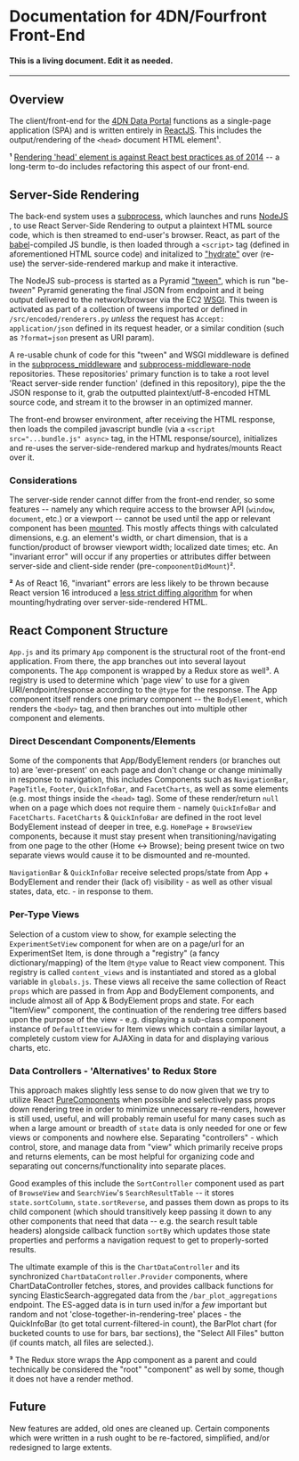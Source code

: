 # Documentation for 4DN/Fourfront Front-End


#### This is a living document. Edit it as needed.

---


## Overview

The client/front-end for the [4DN Data Portal](https://data.4dnucleome.org) functions as a single-page application (SPA) and is written entirely in [ReactJS](https://reactjs.org/). This includes the output/rendering of the `<head>` document HTML element¹.


**¹** [Rendering 'head' element is against React best practices as of 2014](https://github.com/facebook/react/pull/2311#issuecomment-58743271) -- a long-term to-do includes refactoring this aspect of our front-end.


## Server-Side Rendering

The back-end system uses a [subprocess](https://docs.python.org/3/library/subprocess.html), which launches and runs [NodeJS](https://nodejs.org/en/) , to use React Server-Side Rendering to output a plaintext HTML source code, which is then streamed to end-user's browser. React, as part of the [babel](https://babeljs.io/)-compiled JS bundle, is then loaded through a `<script>` tag (defined in aforementioned HTML source code) and initalized to ["hydrate"](https://reactjs.org/docs/react-dom.html#hydrate) over (re-use) the server-side-rendered markup and make it interactive.

The NodeJS sub-process is started as a Pyramid ["tween"](https://docs.pylonsproject.org/projects/pyramid/en/latest/glossary.html#term-tween), which is run "be-_tween_" Pyramid generating the final JSON from endpoint and it being output delivered to the network/browser via the EC2 [WSGI](https://en.wikipedia.org/wiki/Web_Server_Gateway_Interface). This tween is activated as part of a collection of tweens imported or defined in `/src/encoded/renderers.py` _unless_ the request has `Accept: application/json` defined in its request header, or a similar condition (such as `?format=json` present as URI param).

A re-usable chunk of code for this "tween" and WSGI middleware is defined in the [subprocess_middleware](https://github.com/4dn-dcic/subprocess_middleware) and [subprocess-middleware-node](https://github.com/4dn-dcic/subprocess-middleware-node) repositories. These repositories' primary function is to take a root level 'React server-side render function' (defined in this repository), pipe the the JSON response to it, grab the outputted plaintext/utf-8-encoded HTML source code, and stream it to the browser in an optimized manner.

The front-end browser environment, after receiving the HTML response, then loads the compiled javascript bundle (via a `<script src="...bundle.js" async>` tag, in the HTML response/source), initializes and re-uses the server-side-rendered markup and hydrates/mounts React over it.

### Considerations

The server-side render cannot differ from the front-end render, so some features -- namely any which require access to the browser API (`window`, `document`, etc.) or a viewport -- cannot be used until the app or relevant component has been [mounted](https://reactjs.org/docs/react-component.html#componentdidmount). This mostly affects things with calculated dimensions, e.g. an element's width, or chart dimension, that is a function/product of browser viewport width; localized date times; etc. An "invariant error" will occur if any properties or attributes differ between server-side and client-side render (pre-`compoonentDidMount`)².


**²** As of React 16, "invariant" errors are less likely to be thrown because React version 16 introduced a [less strict diffing algorithm](https://hackernoon.com/whats-new-with-server-side-rendering-in-react-16-9b0d78585d67#4e11) for when mounting/hydrating over server-side-rendered HTML.


## React Component Structure

`App.js` and its primary `App` component is the structural root of the front-end application. From there, the app branches out into several layout components. The `App` component is wrapped by a Redux store as well³.
A registry is used to determine which 'page view' to use for a given URI/endpoint/response according to the `@type` for the response. The App component itself renders one primary component -- the `BodyElement`, which renders the `<body>` tag, and then branches out into multiple other component and elements.

### Direct Descendant Components/Elements

Some of the components that App/BodyElement renders (or branches out to) are 'ever-present' on each page and don't change or change minimally in response to navigation, this includes Components such as `NavigationBar`, `PageTitle`, `Footer`, `QuickInfoBar`, and `FacetCharts`, as well as some elements (e.g. most things inside the `<head>` tag). Some of these render/return `null` when on a page which does not require them - namely `QuickInfoBar` and `FacetCharts`. `FacetCharts` & `QuickInfoBar` are defined in the root level BodyElement instead of deeper in tree, e.g. `HomePage` + `BrowseView` components, because it must stay present when transitioning/navigating from one page to the other (Home ↔ Browse); being present twice on two separate views would cause it to be dismounted and re-mounted.

`NavigationBar` & `QuickInfoBar` receive selected props/state from App + BodyElement and render their (lack of) visibility - as well as other visual states, data, etc. - in response to them.

### Per-Type Views

Selection of a custom view to show, for example selecting the `ExperimentSetView` component for when are on a page/url for an ExperimentSet Item, is done through a "registry" (a fancy dictionary/mapping) of the Item `@type` value to React view component. This registry is called `content_views` and is instantiated and stored as a global variable in `globals.js`. These views all receive the same collection of React `props` which are passed in from App and BodyElement components, and include almost all of App & BodyElement props and state. For each "ItemView" component, the continuation of the rendering tree differs based upon the purpose of the view - e.g. displaying a sub-class component instance of `DefaultItemView` for Item views which contain a similar layout, a completely custom view for AJAXing in data for and displaying various charts, etc.

### Data Controllers - 'Alternatives' to Redux Store

This approach makes slightly less sense to do now given that we try to utilize React [PureComponents](https://codeburst.io/when-to-use-component-or-purecomponent-a60cfad01a81) when possible and selectively pass props down rendering tree in order to minimize unnecessary re-renders, however is still used, useful, and will probably remain useful for many cases such as when a large amount or breadth of `state` data is only needed for one or few views or components and nowhere else. Separating "controllers" - which control, store, and manage data from "view" which primarily receive props and returns elements, can be most helpful for organizing code and separating out concerns/functionality into separate places.

 Good examples of this include the `SortController` component used as part of `BrowseView` and `SearchView`'s `SearchResultTable` -- it stores `state.sortColumn`, `state.sortReverse`, and passes them down as props to its child component (which should transitively keep passing it down to any other components that need that data -- e.g. the search result table headers) alongside callback function `sortBy` which updates those state properties and performs a navigation request to get to properly-sorted results.

The ultimate example of this is the `ChartDataController` and its synchronized `ChartDataController.Provider` components, where ChartDataController fetches, stores, and provides callback functions for syncing ElasticSearch-aggregated data from the `/bar_plot_aggregations` endpoint. The ES-agged data is in turn used in/for a _few_ important but random and not 'close-together-in-rendering-tree' places - the QuickInfoBar (to get total current-filtered-in count), the BarPlot chart (for bucketed counts to use for bars, bar sections), the "Select All Files" button (if counts match, all files are selected.).


**³** The Redux store wraps the App component as a parent and could technically be considered the "root" "component" as well by some, though it does not have a render method.


## Future

New features are added, old ones are cleaned up. Certain components which were written in a rush ought to be re-factored, simplified, and/or redesigned to large extents.
